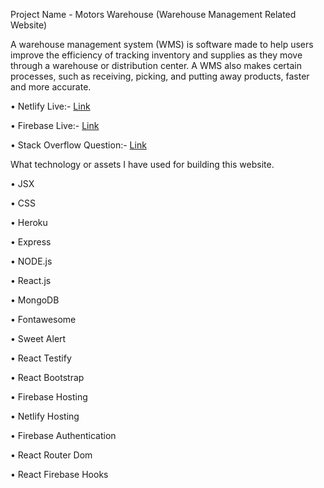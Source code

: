 Project Name - Motors Warehouse (Warehouse Management Related Website)

A warehouse management system (WMS) is software made to help users improve the efficiency of tracking inventory and supplies as they move through a warehouse or distribution center. A WMS also makes certain processes, such as receiving, picking, and putting away products, faster and more accurate.

• Netlify Live:- [Link](https://motors-warehouse.netlify.app)

• Firebase Live:- [Link](https://motors-warehouse.web.app)

• Stack Overflow Question:- [Link](https://stackoverflow.com/questions/72163149/what-is-the-appropriate-method-to-create-this-user-icon-layout-in-custom-css)

What technology or assets I have used for building this website.

• JSX

• CSS

• Heroku

• Express

• NODE.js

• React.js

• MongoDB

• Fontawesome

• Sweet Alert

• React Testify

• React Bootstrap

• Firebase Hosting

• Netlify Hosting

• Firebase Authentication

• React Router Dom

• React Firebase Hooks
